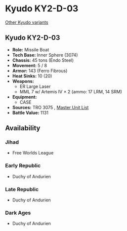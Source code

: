 # Kyudo KY2-D-03 

[Other Kyudo variants](../kyudo.md) 

## Kyudo KY2-D-03 

- **Role:** Missile Boat 
- **Tech Base:** Inner Sphere (3074) 
- **Chassis:** 45 tons (Endo Steel) 
- **Movement:** 5 / 8 
- **Armor:** 143 (Ferro Fibrous) 
- **Heat Sinks:** 10 (20) 
- **Weapons:** 
  - ER Large Laser 
  - MML 7 w/ Artemis IV × 2 (ammo: 17 LRM, 14 SRM) 
- **Equipment:** 
  - CASE 
- **Sources:** TRO 3075 , [Master Unit List](http://masterunitlist.info/Unit/Details/1852/kyudo-ky2-d-03) 
- **Battle Value:** 1131 

## Availability 

### Jihad 

- Free Worlds League 

### Early Republic 

- Duchy of Andurien 

### Late Republic 

- Duchy of Andurien 

### Dark Ages 

- Duchy of Andurien 

